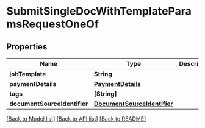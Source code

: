 # SubmitSingleDocWithTemplateParamsRequestOneOf

## Properties
Name | Type | Description | Notes
------------ | ------------- | ------------- | -------------
**jobTemplate** | **String** |  | 
**paymentDetails** | [**PaymentDetails**](PaymentDetails.md) |  | [optional] 
**tags** | **[String]** |  | [optional] 
**documentSourceIdentifier** | [**DocumentSourceIdentifier**](DocumentSourceIdentifier.md) |  | 

[[Back to Model list]](../README.md#documentation-for-models) [[Back to API list]](../README.md#documentation-for-api-endpoints) [[Back to README]](../README.md)


